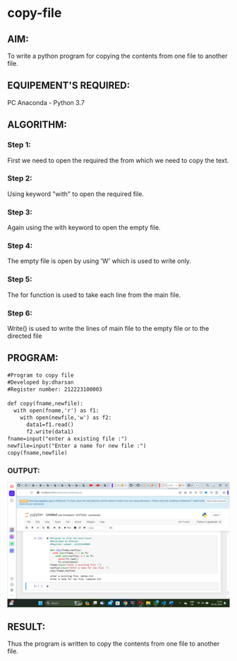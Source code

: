 # copy-file
## AIM:
To write a python program for copying the contents from one file to another file.
## EQUIPEMENT'S REQUIRED: 
PC
Anaconda - Python 3.7
## ALGORITHM:

### Step 1:
First we need to open the required the from which we need to copy the text.

### Step 2:
Using keyword "with" to open the required file.

### Step 3:
Again using the with keyword to open the empty file.

### Step 4:
The empty file is open by using 'W' which is used to write only.

### Step 5:
The for function is used to take each line from the main file.

### Step 6:
Write() is used to write the lines of main file to the empty file or to the directed file

## PROGRAM:
```
#Program to copy file 
#Developed by:dharsan 
#Register number: 212223100003

def copy(fname,newfile):
  with open(fname,'r') as f1:
    with open(newfile,'w') as f2:
      data1=f1.read()
      f2.write(data1)
fname=input("enter a existing file :")
newfile=input("Enter a name for new file :")
copy(fname,newfile)

```

### OUTPUT:
![Alt text](<Screenshot (97).png>)


## RESULT:
Thus the program is written to copy the contents from one file to another file.
